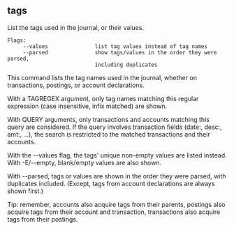 ## tags

List the tags used in the journal, or their values.

<!-- same section name as Journal > Tags, if reordering these update all #tags[-1] links -->

```flags
Flags:
     --values               list tag values instead of tag names
     --parsed               show tags/values in the order they were parsed,
                            including duplicates
```

This command lists the tag names used in the journal,
whether on transactions, postings, or account declarations.

With a TAGREGEX argument, only tag names matching this regular expression
(case insensitive, infix matched) are shown.

With QUERY arguments, only transactions and accounts matching this query are considered.
If the query involves transaction fields (date:, desc:, amt:, ...),
the search is restricted to the matched transactions and their accounts.

With the --values flag, the tags' unique non-empty values are listed instead.
With -E/--empty, blank/empty values are also shown.

With --parsed, tags or values are shown in the order they were parsed, with duplicates included.
(Except, tags from account declarations are always shown first.)

Tip: remember,
accounts also acquire tags from their parents,
postings also acquire tags from their account and transaction,
transactions also acquire tags from their postings.
